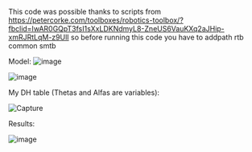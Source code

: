 This code was possible thanks to scripts from 
https://petercorke.com/toolboxes/robotics-toolbox/?fbclid=IwAR0GQpT3fsI1sXxLDKNdmyL8-ZneUS6VauKXq2aJHip-xmRJRtLqM-z9UlI
so before running this code you have to addpath rtb common smtb

Model:
![image](https://github.com/julia340/5-DOF-manipulator/assets/152611681/c979fa53-da6d-489c-9c53-ddbdfafc435c)

![image](https://github.com/julia340/5-DOF-manipulator/assets/152611681/1dd4921f-16a6-4c24-9cc1-a676a9a24ce6)


My DH table (Thetas and Alfas are variables):

![Capture](https://github.com/julia340/5-DOF-manipulator/assets/152611681/ced65bb5-8e77-4c3d-b410-4d29529d0315)

Results:

![image](https://github.com/julia340/5-DOF-manipulator/assets/152611681/fbbdb760-1b60-4413-9448-6502747ecd0e)

